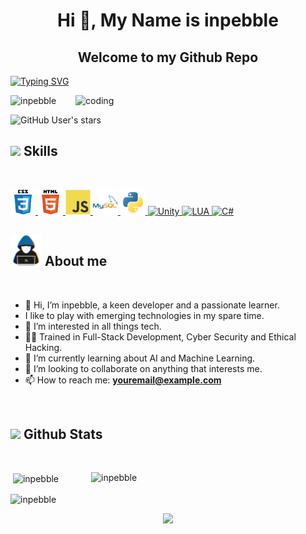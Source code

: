 <h1 align="center">Hi 👋, My Name is inpebble</h1>
<h2 align="center">Welcome to my Github Repo</h2>

[![Typing SVG](https://readme-typing-svg.demolab.com?font=Fira+Code&duration=1000&pause=1500¢er=true&vCenter=true&width=500&lines=FullStack+Development;Eager+and+Passionate+About+Learning..%E2%9D%A4;Embracing+OpenSource..+%F0%9F%86%93)](https://git.io/typing-svg)

<a href="https://github.com/inpebble/">
<img align="right" alt="coding" width="400" src="https://user-images.githubusercontent.com/74038190/212749171-b84692a8-2b04-4e3b-93ca-ac14705da224.gif">
</a>

<p align="left"> <img src="https://komarev.com/ghpvc/?username=inpebble&label=Profile%20views&color=0e75b6&style=flat" alt="inpebble" /> </p>

![GitHub User's stars](https://img.shields.io/github/stars/inpebble?logoColor=yellow)

## <img src="https://media2.giphy.com/media/QssGEmpkyEOhBCb7e1/giphy.gif?cid=ecf05e47a0n3gi1bfqntqmob8g9aid1oyj2wr3ds3mg700bl&rid=giphy.gif" width ="25"><b> Skills</b>
<br>
<p align="left"> <a href="https://www.w3schools.com/css/" target="_blank" rel="noreferrer"> <img src="https://raw.githubusercontent.com/devicons/devicon/master/icons/css3/css3-original-wordmark.svg" alt="css3" width="40" height="40"/> </a> <a href="https://www.w3.org/html/" target="_blank" rel="noreferrer"> <img src="https://raw.githubusercontent.com/devicons/devicon/master/icons/html5/html5-original-wordmark.svg" alt="html5" width="40" height="40"/> </a>  <a href="https://developer.mozilla.org/en-US/docs/Web/JavaScript" target="_blank" rel="noreferrer"> <img src="https://raw.githubusercontent.com/devicons/devicon/master/icons/javascript/javascript-original.svg" alt="javascript" width="40" height="40"/> </a>  <a href="https://www.mysql.com/" target="_blank" rel="noreferrer"> <img src="https://raw.githubusercontent.com/devicons/devicon/master/icons/mysql/mysql-original-wordmark.svg" alt="mysql" width="40" height="40"/> </a>  <a href="https://www.python.org" target="_blank" rel="noreferrer"> <img src="https://raw.githubusercontent.com/devicons/devicon/master/icons/python/python-original.svg" alt="python" width="40" height="40"/> </a> 
<a href="https://unity.com/" target="_blank" rel="noreferrer"> <img src="https://cdn.jsdelivr.net/gh/devicons/devicon/icons/unity/unity-original.svg" alt="Unity" width="40" height="40"/> </a>  
<a href="https://www.lua.org/manual/5.4/" target="_blank" rel="noreferrer"> <img src="https://upload.wikimedia.org/wikipedia/commons/thumb/c/cf/Lua-Logo.svg/140px-Lua-Logo.svg.png" alt="LUA" width="40" height="40"/> </a>
<a href="https://www.w3schools.com/cs/index.php" target="_blank" rel="noreferrer"> <img src="https://cdn.jsdelivr.net/gh/devicons/devicon/icons/csharp/csharp-original.svg" alt="C#" width="40" height="40"/> </a>
 </p>

## <picture><img src = "https://github.com/0xAbdulKhalid/0xAbdulKhalid/raw/main/assets/mdImages/about_me.gif" width = 50px></picture> **About me**

<br>

- 👋 Hi, I’m inpebble, a keen developer and a passionate learner.
- I like to play with emerging technologies in my spare time.
- 👀 I’m interested in all things tech.
- 👨‍💻 Trained in Full-Stack Development, Cyber Security and Ethical Hacking.
- 🌱 I’m currently learning about AI and Machine Learning.
- 💞️ I’m looking to collaborate on anything that interests me.
- 📫 How to reach me: **youremail@example.com**

<br>

## <img src="https://media.giphy.com/media/iY8CRBdQXODJSCERIr/giphy.gif" width="35"><b> Github Stats </b>
<br>

<p><img align="right" src="https://github-readme-stats.vercel.app/api/top-langs/?username=inpebble&show_icons=true&locale=en&layout=compact&line_height=20&title_color=7A7ADB&icon_color=2234AE&text_color=D3D3D3&bg_color=0,000000,130F40" width="375" alt="inpebble" /></p>
<p> <img align="center" src="https://github-readme-stats.vercel.app/api?username=inpebble&show_icons=true&locale=en&layout=compact&line_height=20&title_color=7A7ADB&icon_color=2234AE&text_color=D3D3D3&bg_color=0,000000,130F40" width="375" alt="inpebble" /></p>

<p><img align="center" src="https://github-readme-streak-stats.herokuapp.com?user=inpebble&theme=dark&hide_border=false" alt="inpebble" /></p>

<div align="center">
<a href="https://github.com/inpebble/">
 <img width=600 src="https://github-profile-trophy.vercel.app/?username=inpebble&theme=juicyfresh&row=2&column=4"/>
</a>
</div>
